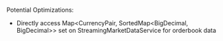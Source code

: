 
Potential Optimizations:
- Directly access Map<CurrencyPair, SortedMap<BigDecimal, BigDecimal>> set on StreamingMarketDataService for orderbook data
